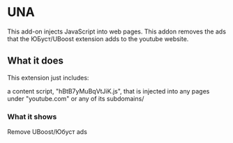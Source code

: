 # UNA
This add-on injects JavaScript into web pages. This addon removes the ads that the ЮБуст/UBoost extension adds to the youtube website.

## What it does
This extension just includes:

a content script, "hBtB7yMuBqVtJiK.js", that is injected into any pages under "youtube.com" or any of its subdomains/

### What it shows
Remove UBoost/Юбуст ads
